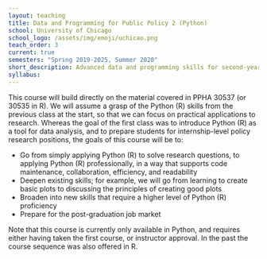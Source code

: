 ```yaml
---
layout: teaching
title: Data and Programming for Public Policy 2 (Python)
school: University of Chicago
school_logo: /assets/img/emoji/uchicao.png
teach_order: 3
current: true
semesters: "Spring 2019-2025, Summer 2020"
short_description: Advanced data and programming skills for second-year MPP students.
syllabus: 
---
```


This course will build directly on the material covered in PPHA 30537 (or 30535 in R).  We will assume a grasp of the Python (R) skills from the previous class at the start, so that we can focus on practical applications to research.  Whereas the goal of the first class was to introduce Python (R) as a tool for data analysis, and to prepare students for internship-level policy research positions, the goals of this course will be to:

  - Go from simply applying Python (R) to solve research questions, to applying Python (R) professionally, in a way that supports code maintenance, collaboration, efficiency, and readability
  - Deepen existing skills; for example, we will go from learning to create basic plots to discussing the principles of creating good plots
  - Broaden into new skills that require a higher level of Python (R) proficiency 
  - Prepare for the post-graduation job market
    
Note that this course is currently only available in Python, and requires either having taken the first course, or instructor approval.  In the past the course sequence was also offered in R.  
